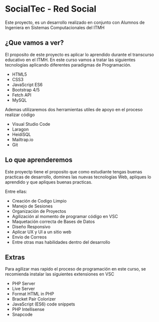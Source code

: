 # SocialTec - Red Social

Este proyecto, es un desarrollo realizado en conjunto con Alumnos de Ingeniera en Sistemas Computacionales del ITMH

## ¿Que vamos a ver?

El proposito de este proyecto es aplicar lo aprendido durante el transcurso educativo en el ITMH. En este curso vamos a tratar las siguientes tecnologías aplicando diferentes paradigmas de Programación.

- HTML5
- CSS3 
- JavaScript ES6
- Bootstrap 4/5
- Fetch API
- MySQL

Ademas utilizaremos dos herramientas utiles de apoyo en el proceso realizar código

- Visual Studio Code
- Laragon
- HeidiSQL
- Mailtrap.io
- Git

## Lo que aprenderemos

Este proyectp tiene el proposito que como estudiante tengas buenas practicas de desarrollo, domines las nuevas tecnologías Web, apliques lo aprendido y que apliques buenas practicas.

Entre ellas:
- Creación de Codigo Limpio
- Manejo de Sesiones
- Organización de Proyectos
- Agilización al momento de programar código en VSC
- Maquetación correcta de Bases de Datos
- Diseño Responsivo
- Aplicar UX y UI a un sitio web
- Envio de Correos
- Entre otras mas habilidades dentro del desarrollo

## Extras

Para agilizar mas rapido el proceso de programación en este curso, se recomienda instalar las siguientes extensiones en VSC

- PHP Server
- Live Server
- Format HTML in PHP
- Bracket Pair Colorizer
- JavaScript (ES6) code snippets
- PHP Intellisense
- Snapcode